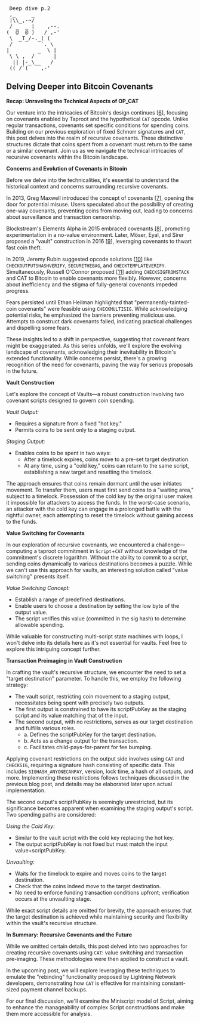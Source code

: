 <pre> Deep dive p.2
 ,_     _
 |\\_,-~/
 / _  _ |    ,--.
(  @  @ )   / ,-'
 \  _T_/-._( (
 /         `. \
|         _  \ |
 \ \ ,  /      |
  || |-_\__   /
 ((_/`(____,-'        
</pre>
## Delving Deeper into Bitcoin Covenants

**Recap: Unraveling the Technical Aspects of OP_CAT**

Our venture into the intricacies of Bitcoin's design continues [[6](https://www.wpsoftware.net/andrew/blog/cat-and-schnorr-tricks-ii.html)], focusing on covenants enabled by Taproot and the hypothetical `CAT` opcode. Unlike regular transactions, covenants set specific conditions for spending coins. Building on our previous exploration of fixed Schnorr signatures and `CAT`, this post delves into the realm of recursive covenants. These distinctive structures dictate that coins spent from a covenant must return to the same or a similar covenant. Join us as we navigate the technical intricacies of recursive covenants within the Bitcoin landscape.

**Concerns and Evolution of Covenants in Bitcoin**

Before we delve into the technicalities, it's essential to understand the historical context and concerns surrounding recursive covenants.

In 2013, Greg Maxwell introduced the concept of covenants [[7](https://bitcointalk.org/index.php?topic=278122.0)], opening the door for potential misuse. Users speculated about the possibility of creating one-way covenants, preventing coins from moving out, leading to concerns about surveillance and transaction censorship.

Blockstream's Elements Alpha in 2015 embraced covenants [[8](https://blog.blockstream.com/en-covenants-in-elements-alpha/)], promoting experimentation in a no-value environment. Later, Möser, Eyal, and Sirer proposed a "vault" construction in 2016 [[9](https://hackingdistributed.com/2016/02/26/how-to-implement-secure-bitcoin-vaults/)], leveraging covenants to thwart fast coin theft.

In 2019, Jeremy Rubin suggested opcode solutions [[10](https://lists.linuxfoundation.org/pipermail/bitcoin-dev/2019-May/016934.html)] like `CHECKOUTPUTSHASHVERIFY`, `SECURETHEBAG`, and `CHECKTEMPLATEVERIFY`. Simultaneously, Russell O'Connor proposed [[11](https://lists.linuxfoundation.org/pipermail/bitcoin-dev/2019-May/016946.html)] adding `CHECKSIGFROMSTACK` and CAT to Bitcoin to enable covenants more flexibly. However, concerns about inefficiency and the stigma of fully-general covenants impeded progress.

Fears persisted until Ethan Heilman highlighted that "permanently-tainted-coin covenants" were feasible using `CHECKMULTISIG`. While acknowledging potential risks, he emphasized the barriers preventing malicious use. Attempts to construct dark covenants failed, indicating practical challenges and dispelling some fears.

These insights led to a shift in perspective, suggesting that covenant fears might be exaggerated. As this series unfolds, we'll explore the evolving landscape of covenants, acknowledging their inevitability in Bitcoin's extended functionality. While concerns persist, there's a growing recognition of the need for covenants, paving the way for serious proposals in the future.

**Vault Construction**

Let's explore the concept of Vaults—a robust construction involving two covenant scripts designed to govern coin spending.

*Vault Output:*

  - Requires a signature from a fixed "hot key."
  - Permits coins to be sent only to a staging output.

*Staging Output:*

  - Enables coins to be spent in two ways:
    - After a timelock expires, coins move to a pre-set target destination.
    - At any time, using a "cold key," coins can return to the same script, establishing a new target and resetting the timelock.
  
The approach ensures that coins remain dormant until the user initiates movement. To transfer them, users must first send coins to a "waiting area," subject to a timelock. Possession of the cold key by the original user makes it impossible for attackers to access the funds. In the worst-case scenario, an attacker with the cold key can engage in a prolonged battle with the rightful owner, each attempting to reset the timelock without gaining access to the funds.

**Value Switching for Covenants**

In our exploration of recursive covenants, we encountered a challenge—computing a taproot commitment in `Script`+`CAT` without knowledge of the commitment's discrete logarithm. Without the ability to commit to a script, sending coins dynamically to various destinations becomes a puzzle. While we can't use this approach for vaults, an interesting solution called "value switching" presents itself.

*Value Switching Concept:*

  - Establish a range of predefined destinations.
  - Enable users to choose a destination by setting the low byte of the output value.
  - The script verifies this value (committed in the sig hash) to determine allowable spending.

While valuable for constructing multi-script state machines with loops, I won't delve into its details here as it's not essential for vaults. Feel free to explore this intriguing concept further.

**Transaction Preimaging in Vault Construction**

In crafting the vault's recursive structure, we encounter the need to set a "target destination" parameter. To handle this, we employ the following strategy:

- The vault script, restricting coin movement to a staging output, necessitates being spent with precisely two outputs.
- The first output is constrained to have its scriptPubKey as the staging script and its value matching that of the input.
- The second output, with no restrictions, serves as our target destination and fulfills various roles.
   - a. Defines the scriptPubKey for the target destination.
   - b. Acts as a change output for the transaction.
   - c. Facilitates child-pays-for-parent for fee bumping.
 
Applying covenant restrictions on the output side involves using `CAT` and `CHECKSIG`, requiring a signature hash consisting of specific data. This includes `SIGHASH_ANYONECANPAY`, version, lock time, a hash of all outputs, and more. Implementing these restrictions follows techniques discussed in the previous blog post, and details may be elaborated later upon actual implementation.

The second output's scriptPubKey is seemingly unrestricted, but its significance becomes apparent when examining the staging output's script. Two spending paths are considered:

*Using the Cold Key:*

- Similar to the vault script with the cold key replacing the hot key.
- The output scriptPubKey is not fixed but must match the input value+scriptPubKey.

*Unvaulting:*

- Waits for the timelock to expire and moves coins to the target destination.
- Check that the coins indeed move to the target destination.
- No need to enforce funding transaction conditions upfront; verification occurs at the unvaulting stage.

While exact script details are omitted for brevity, the approach ensures that the target destination is achieved while maintaining security and flexibility within the vault's recursive structure.

**In Summary: Recursive Covenants and the Future**

While we omitted certain details, this post delved into two approaches for creating recursive covenants using `CAT`: value switching and transaction pre-imaging. These methodologies were then applied to construct a vault.

In the upcoming post, we will explore leveraging these techniques to emulate the "rebinding" functionality proposed by Lightning Network developers, demonstrating how `CAT` is effective for maintaining constant-sized payment channel backups.

For our final discussion, we'll examine the Miniscript model of Script, aiming to enhance the manageability of complex Script constructions and make them more accessible for analysis. 

